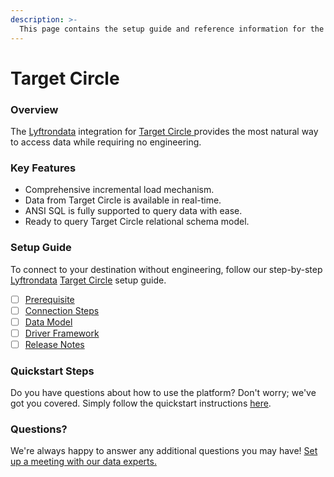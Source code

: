 ```yaml
---
description: >-
  This page contains the setup guide and reference information for the Target Circle source connector.
---
```


# Target Circle

### Overview

The [Lyftrondata](https://www.lyftrondata.com/) integration for [Target Circle](https://www.lyftrondata.com/integration/target-circle/)[ ](https://www.lyftrondata.com/integration/target-circle/)provides the most natural way to access data while requiring no engineering.

### Key Features

* Comprehensive incremental load mechanism.
* Data from Target Circle is available in real-time.&#x20;
* ANSI SQL is fully supported to query data with ease.
* Ready to query Target Circle relational schema model.

### Setup Guide

To connect to your destination without engineering, follow our step-by-step [Lyftrondata](https://www.lyftrondata.com/)  [Target Circle](https://www.lyftrondata.com/integration/target-circle/) setup guide.

* [ ] [Prerequisite](../../marketing-analytics/target-circle/prerequisite.md)
* [ ] [Connection Steps](../../marketing-analytics/target-circle/connection-steps.md)
* [ ] [Data Model](../../marketing-analytics/target-circle/data-model/)
* [ ] [Driver Framework](../../marketing-analytics/target-circle/driver-framework/)
* [ ] [Release Notes](../../marketing-analytics/target-circle/release-notes.md)

### Quickstart Steps

Do you have questions about how to use the platform? Don't worry; we've got you covered. Simply follow the quickstart instructions [here](../../../quickstart-steps.md).

### Questions? <a href="#questions" id="questions"></a>

We're always happy to answer any additional questions you may have! [Set up a meeting with our data experts.](https://www.lyftrondata.com/book-a-meeting/)

